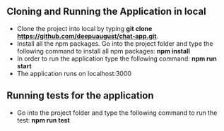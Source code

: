 ## Cloning and Running the Application in local

* Clone the project into local by typing **git clone https://github.com/deepuaugust/chat-app.git**.
* Install all the npm packages. Go into the project folder and type the following command to install all npm packages: **npm install**
* In order to run the application type the following command: **npm run start**
* The application runs on localhost:3000

## Running tests for the application

* Go into the project folder and type the following command to run the test: **npm run test**